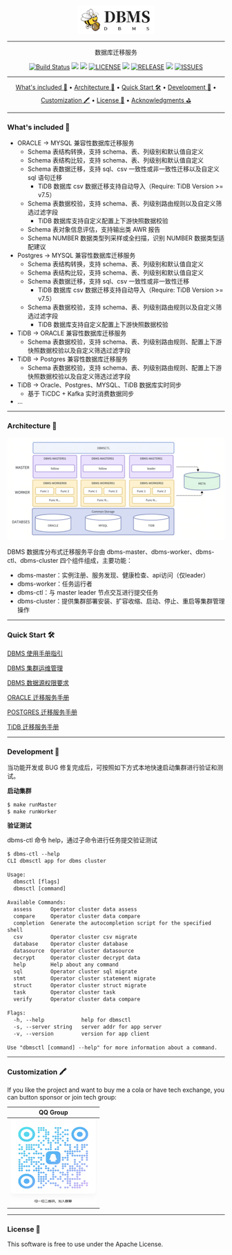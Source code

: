 <div align="center">
  <img src="./image/logo_1735310529337.png" height = "65"/>
</div>

----
<div align="center">
  <p>
  数据库迁移服务
  </p>
</div>

<div align="center">

  [![Build Status](https://img.shields.io/github/actions/workflow/status/wentaojin/dbms/release.yml)](https://github.com/wentaojin/dbms/actions)
  <img src="https://img.shields.io/badge/Language-Go-blue.svg"/>
  <img src="https://goreportcard.com/badge/github.com/wentaojin/dbms"/>
  [![LICENSE](https://img.shields.io/github/license/wentaojin/dbms)](https://github.com/wentaojin/dbms/blob/main/LICENSE)
  <img src="https://img.shields.io/github/release-date/wentaojin/dbms.svg"/>
  [![RELEASE](https://img.shields.io/github/tag/wentaojin/dbms.svg?label=release)](https://github.com/wentaojin/dbms/releases)
  <img src="https://img.shields.io/github/downloads/wentaojin/dbms/total">
  [![ISSUES](https://img.shields.io/github/issues/wentaojin/dbms)](https://github.com/wentaojin/dbms/issues) 
</div>

-------
<p align="center">
    <a href="#whats-included-">What's included 🚀</a> &bull;
    <a href="#architecture-">Architecture 🌈</a> &bull;
    <a href="#quick-start-">Quick Start 🛠️</a> &bull;
    <a href="#development-">Development 🧬</a> &bull;
    <a href="#customization-">Customization 🖍️</a> &bull;
    <a href="#license-">License 📓</a> &bull;
    <a href="#acknowledgments-">Acknowledgments ⛳</a>
</p>

-------
### What's included 🚀

- ORACLE -> MYSQL 兼容性数据库迁移服务
  - Schema 表结构转换，支持 schema、表、列级别和默认值自定义
  - Schema 表结构比较，支持 schema、表、列级别和默认值自定义
  - Schema 表数据迁移，支持 sql、csv 一致性或非一致性迁移以及自定义 sql 语句迁移
    - TiDB 数据库 csv 数据迁移支持自动导入（Require: TiDB Version >= v7.5）
  - Schema 表数据校验，支持 schema、表、列级别路由规则以及自定义筛选过滤字段
    - TiDB 数据库支持自定义配置上下游快照数据校验
  - Schema 表对象信息评估，支持输出类 AWR 报告
  - Schema NUMBER 数据类型列采样或全扫描，识别 NUMBER 数据类型适配建议
- Postgres -> MYSQL 兼容性数据库迁移服务
  - Schema 表结构转换，支持 schema、表、列级别和默认值自定义
  - Schema 表结构比较，支持 schema、表、列级别和默认值自定义
  - Schema 表数据迁移，支持 sql、csv 一致性或非一致性迁移
      - TiDB 数据库 csv 数据迁移支持自动导入（Require: TiDB Version >= v7.5）
  - Schema 表数据校验，支持 schema、表、列级别路由规则以及自定义筛选过滤字段
    - TiDB 数据库支持自定义配置上下游快照数据校验
- TiDB -> ORACLE 兼容性数据库迁移服务
  - Schema 表数据校验，支持 schema、表、列级别路由规则、配置上下游快照数据校验以及自定义筛选过滤字段
- TiDB -> Postgres 兼容性数据库迁移服务
  - Schema 表数据校验，支持 schema、表、列级别路由规则、配置上下游快照数据校验以及自定义筛选过滤字段
- TiDB -> Oracle、Postgres、MYSQL、TiDB 数据库实时同步
  - 基于 TiCDC + Kafka 实时消费数据同步
- ...

------
### Architecture 🌈

![DBMS ARCH](./image/dbms-arch.png)

DBMS 数据库分布式迁移服务平台由 dbms-master、dbms-worker、dbms-ctl、dbms-cluster 四个组件组成，主要功能：
- dbms-master：实例注册、服务发现、健康检查、api访问（仅leader）
- dbms-worker：任务运行者
- dbms-ctl：与 master leader 节点交互进行提交任务
- dbms-cluster：提供集群部署安装、扩容收缩、启动、停止、重启等集群管理操作

------
### Quick Start 🛠️

[DBMS 使用手册指引](doc/quick_start.md)

[DBMS 集群运维管理](doc/dbms_operation.md)

[DBMS 数据源权限要求](doc/dbms_permissions.md)

[ORACLE 迁移服务手册](doc/oracle_migrate_manual.md)

[POSTGRES 迁移服务手册](doc/postgres_migrate_manual.md)

[TiDB 迁移服务手册](doc/tidb_migrate_manual.md)

-------
### Development 🧬
当功能开发或 BUG 修复完成后，可按照如下方式本地快速启动集群进行验证和测试。

**启动集群**
```shell
$ make runMaster
$ make runWorker
```
**验证测试**

dbms-ctl 命令 help，通过子命令进行任务提交验证测试
```shell
$ dbms-ctl --help
CLI dbmsctl app for dbms cluster

Usage:
  dbmsctl [flags]
  dbmsctl [command]

Available Commands:
  assess      Operator cluster data assess
  compare     Operator cluster data compare
  completion  Generate the autocompletion script for the specified shell
  csv         Operator cluster csv migrate
  database    Operator cluster database
  datasource  Operator cluster datasource
  decrypt     Operator cluster decrypt data
  help        Help about any command
  sql         Operator cluster sql migrate
  stmt        Operator cluster statement migrate
  struct      Operator cluster struct migrate
  task        Operator cluster task
  verify      Operator cluster data compare

Flags:
  -h, --help            help for dbmsctl
  -s, --server string   server addr for app server
  -v, --version         version for app client

Use "dbmsctl [command] --help" for more information about a command.
```

-------
### Customization 🖍️
If you like the project and want to buy me a cola or have tech exchange, you can button sponsor or join tech group:

| QQ Group                                      |
|-----------------------------------------------|
| <img src="image/tech-exchange.jpg" height="200" width="200"/> |


-------
### License 📓

This software is free to use under the Apache License.
